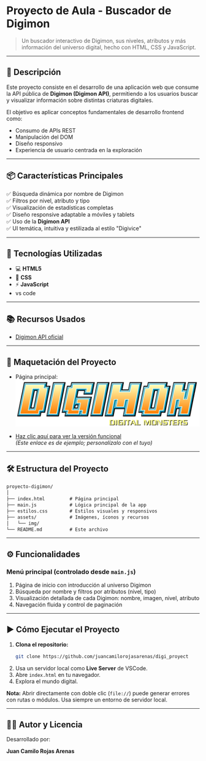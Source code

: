 # Proyecto de Aula - Buscador de Digimon

> Un buscador interactivo de Digimon, sus niveles, atributos y más información del universo digital, hecho con HTML, CSS y JavaScript.

---

## 🚀 Descripción

Este proyecto consiste en el desarrollo de una aplicación web que consume la API pública de **Digimon (Digimon API)**, permitiendo a los usuarios buscar y visualizar información sobre distintas criaturas digitales.

El objetivo es aplicar conceptos fundamentales de desarrollo frontend como:

- Consumo de APIs REST  
- Manipulación del DOM  
- Diseño responsivo  
- Experiencia de usuario centrada en la exploración  

---

## 📦 Características Principales

✅ Búsqueda dinámica por nombre de Digimon  
✅ Filtros por nivel, atributo y tipo  
✅ Visualización de estadísticas completas  
✅ Diseño responsive adaptable a móviles y tablets  
✅ Uso de la **Digimon API**  
✅ UI temática, intuitiva y estilizada al estilo "Digivice"  

---

## 🔧 Tecnologías Utilizadas

- 💻 **HTML5**  
- 🎨 **CSS**  
- ⚡ **JavaScript**  
- vs code 

---

## 📚 Recursos Usados

- [Digimon API oficial](https://digi-api.com)  

---

## 🎨 Maquetación del Proyecto

- Página principal:  
  ![Logo Digimon](./estilos/icons/Logo.png)

- [Haz clic aquí para ver la versión funcional](https://sites.google.com/view/digimon-buscador/inicio)  
*(Este enlace es de ejemplo; personalízalo con el tuyo)*

---

## 🛠️ Estructura del Proyecto

```
proyecto-digimon/
│
├── index.html         # Página principal
├── main.js            # Lógica principal de la app
├── estilos.css        # Estilos visuales y responsivos
├── assets/            # Imágenes, íconos y recursos
│   └── img/
└── README.md          # Este archivo
```

---

## ⚙️ Funcionalidades

### Menú principal (controlado desde `main.js`)

1. Página de inicio con introducción al universo Digimon  
2. Búsqueda por nombre y filtros por atributos (nivel, tipo)  
3. Visualización detallada de cada Digimon: nombre, imagen, nivel, atributo  
4. Navegación fluida y control de paginación  

---

## ▶️ Cómo Ejecutar el Proyecto

1. **Clona el repositorio:**
   ```bash
   git clone https://github.com/juancamilorojasarenas/digi_proyect
   ```
2. Usa un servidor local como **Live Server** de VSCode.  
3. Abre `index.html` en tu navegador.  
4. Explora el mundo digital.

**Nota:** Abrir directamente con doble clic (`file://`) puede generar errores con rutas o módulos. Usa siempre un entorno de servidor local.

---

## 🧑‍💻 Autor y Licencia

Desarrollado por:

**Juan Camilo Rojas Arenas**  

